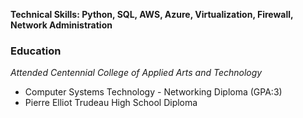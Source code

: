 <b>Technical Skills: Python, SQL, AWS, Azure, Virtualization, Firewall, Network Administration </b>

### Education
<I>Attended Centennial College of Applied Arts and Technology</I>
- Computer Systems Technology - Networking Diploma (GPA:3)
- Pierre Elliot Trudeau High School Diploma

